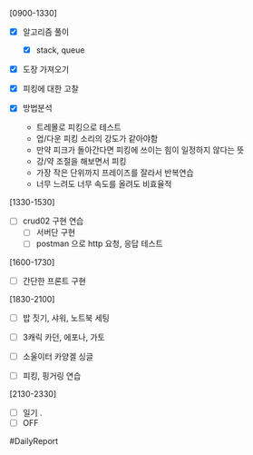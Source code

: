 [0900-1330]
- [x] 알고리즘 풀이 
	- [x] stack, queue
- [x] 도장 가져오기

- [x] 피킹에 대한 고찰
- [x] 방법분석
	- 트레몰로 피킹으로 테스트 
	- 업/다운 피킹 소리의 강도가 같아야함
	- 만약 피크가 돌아간다면 피킹에 쓰이는 힘이 일정하지 않다는 뜻
	- 강/약 조절을 해보면서 피킹
	- 가장 작은 단위까지 프레이즈를 잘라서 반복연습
	- 너무 느려도 너무 속도를 올려도 비효율적 

[1330-1530]
- [ ] crud02 구현 연습
	- [ ] 서버단 구현
	- [ ] postman 으로 http 요청, 응답 테스트 

[1600-1730]
- [ ]  간단한 프론트 구현

[1830-2100]
- [ ] 밥 짓기, 샤워, 노트북 세팅 
- [ ] 3캐릭 카던, 에포나, 가토 
- [ ] 소울이터 카양겔 싱글  

- [ ] 피킹, 핑거링 연습

[2130-2330]
- [ ] 일기
	.
- [ ] OFF

#DailyReport 